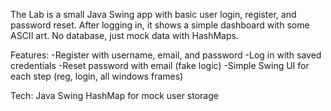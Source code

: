 The Lab is a small Java Swing app with basic user login, register, and password reset. After logging in, it shows a simple dashboard with some ASCII art. No database, just mock data with HashMaps.

Features:
-Register with username, email, and password
-Log in with saved credentials
-Reset password with email (fake logic)
-Simple Swing UI for each step (reg, login, all windows frames)

Tech:
Java
Swing
HashMap for mock user storage
